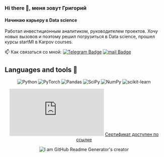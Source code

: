 ### Hi there 👋, меня зовут Григорий
#### Начинаю карьеру в Data science

Работал инвестиционным аналитиком, руководителем проектов. Хочу новых вызовов и поэтому решил погрузиться в Data science, прошел курсы startMl в Karpov courses.

:mailbox: Как связаться со мной: [![Telegram Badge](https://img.shields.io/badge/-GrigoryRy-blue?style=flat&logo=Telegram&logoColor=white)]( https://t.me/GrigoryRy) [![mail Badge](https://img.shields.io/badge/-mail-red?style=flat&logo=Gmail&logoColor=white)](ocenk.plus@mail.ru)

## Languages and tools 🔧

<div align="center">

![Python](https://img.shields.io/badge/-Python-0b0038?style=for-the-badge&logo=python&logoColor=3c78a9)
![PyTorch](https://img.shields.io/badge/PyTorch-0b0038?style=for-the-badge&logo=PyTorch&logoColor=d84f35)
![Pandas](https://img.shields.io/badge/pandas-0b0038?style=for-the-badge&logo=pandas&logoColor=white)
![SciPy](https://img.shields.io/badge/SciPy-0b0038?style=for-the-badge&logo=scipy&logoColor=%white)
![NumPy](https://img.shields.io/badge/numpy-0b0038?style=for-the-badge&logo=numpy&logoColor=4c74cc)
![scikit-learn](https://img.shields.io/badge/scikit--learn-0b0038?style=for-the-badge&logo=scikit-learn&logoColor=fa9b38)


![Сертификат](https://github.com/RyaGri/RyaGri/blob/main/СЕРТИФИКАТ.pdf)
[Сертификат доступен по ссылке](https://lab.karpov.courses/certificate/42fb030f-94e4-401d-8b29-0e5fd5529642/)

![I am GitHub Readme Generator's creator](https://memchik.ru/images/memes/5ad70c99b1c7e32f720a73eb.jpg)

